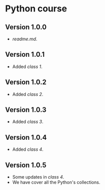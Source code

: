 # Python course

## Version 1.0.0
-   *readme.md*.

## Version 1.0.1
-   Added *class 1*.

## Version 1.0.2
-   Added *class 2*.

## Version 1.0.3
-   Added *class 3*.

## Version 1.0.4
-   Added *class 4*.

## Version 1.0.5
-   Some updates in *class 4*.
-   We have cover all the Python's collections.